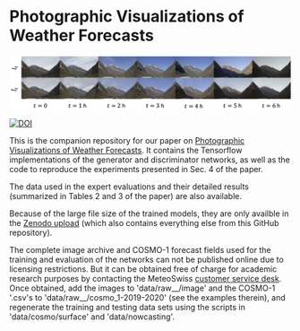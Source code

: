 # Photographic Visualizations of Weather Forecasts

![A sequence of images taken by the Cevio camera (top row), and the corresponding images synthesized by the generator (bottom row)](nowcasting_criteria_satisfied.png "Photographic nowcasting visualization")

[![DOI](https://zenodo.org/badge/DOI/10.5281/zenodo.6380148.svg)](https://doi.org/10.5281/zenodo.6380148)

This is the companion repository for our paper on [Photographic Visualizations of Weather Forecasts](https://TODO). It contains the Tensorflow implementations of the generator and discriminator networks, as well as the code to reproduce the experiments presented in Sec. 4 of the paper.

The data used in the expert evaluations and their detailed results (summarized in Tables 2 and 3 of the paper) are also available.

Because of the large file size of the trained models, they are only availble in the [Zenodo upload](https://doi.org/10.5281/zenodo.6380148) (which also contains everything else from this GitHub repository).

The complete image archive and COSMO-1 forecast fields used for the training and evaluation of the networks can not be published online due to licensing restrictions. But it can be obtained free of charge for academic research purposes by contacting the MeteoSwiss [customer service desk](https://www.meteoswiss.admin.ch/home/form/customer-service.html). Once obtained, add the images to 'data/raw__/image' and the COSMO-1 '.csv's to 'data/raw__/cosmo_1-2019-2020' (see the examples therein), and regenerate the training and testing data sets using the scripts in 'data/cosmo/surface' and 'data/nowcasting'.
